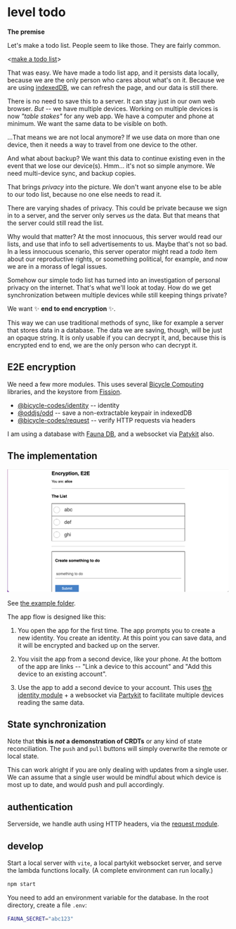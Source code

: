 # level todo

__The premise__

Let's make a todo list. People seem to like those. They are fairly common.

<[make a todo list](https://github.com/nichoth/level-todo/blob/3f1b687e4b65d970c31b3f4642a4172156b01fce/example/state.ts)>

That was easy. We have made a todo list app, and it persists data locally, because we are the only person who cares about what's on it. Because we are using [indexedDB](https://developer.mozilla.org/en-US/docs/Web/API/IndexedDB_API/Using_IndexedDB), we can refresh the page, and our data is still there.

There is no need to save this to a server. It can stay just in our own web browser. *But* -- we have multiple devices. Working on multiple devices is now *"table stakes"* for any web app. We have a computer and phone at minimum. We want the same data to be visible on both.

...That means we are not local anymore? If we use data on more than one device, then it needs a way to travel from one device to the other.

And what about backup? We want this data to continue existing even in the event that we lose our device(s). Hmm... it's not so simple anymore. We need multi-device sync, and backup copies.

That brings *privacy* into the picture. We don't want anyone else to be able to our todo list, because no one else needs to read it.

There are varying shades of privacy. This could be private because we sign in to a server, and the server only serves *us* the data. But that means that the server could still read the list.

Why would that matter? At the most innocuous, this server would read our lists, and use that info to sell advertisements to us. Maybe that's not so bad. In a less innocuous scenario, this server operator might read a *todo* item about our reproductive rights, or soomething political, for example, and now we are in a morass of legal issues.

Somehow our simple todo list has turned into an investigation of personal privacy on the internet. That's what we'll look at today. How do we get synchronization between multiple devices while still keeping things private?

We want ✨ __end to end encryption__ ✨.

This way we can use traditional methods of sync, like for example a server that stores data in a database. The data we are saving, though, will be just an opaque string. It is only usable if you can decrypt it, and, because this is encrypted end to end, we are the only person who can decrypt it.

## E2E encryption
We need a few more modules. This uses several [Bicycle Computing](https://github.com/bicycle-codes/) libraries, and the keystore from [Fission](https://github.com/fission-codes).

* [@bicycle-codes/identity](https://github.com/bicycle-codes/identity) -- identity
* [@oddjs/odd](https://github.com/oddsdk/ts-odd) -- save a non-extractable keypair in indexedDB
* [@bicycle-codes/request](https://github.com/bicycle-codes/request) -- verify HTTP requests via headers

I am using a database with [Fauna DB](https://faunadb.com/), and a websocket via [Patykit](https://partykit.io/) also.

## The implementation

![Screenshot of the app](image.png)

See [the example folder](./example/).

The app flow is designed like this:

1. You open the app for the first time. The app prompts you to create a new identity. You create an identity. At this point you can save data, and it will be encrypted and backed up on the server.

2. You visit the app from a second device, like your phone. At the bottom of the app are links -- "Link a device to this account" and "Add this device to an existing account".

3. Use the app to add a second device to your account. This uses [the identity module](https://github.com/bicycle-codes/identity) + a websocket via [Partykit](https://partykit.io/) to facilitate multiple devices reading the same data.

## State synchronization

Note that __this is *not* a demonstration of CRDTs__ or any kind of state reconciliation. The `push` and `pull` buttons will simply overwrite the remote or local state.

This can work alright if you are only dealing with updates from a single user. We can assume that a single user would be mindful about which device is most up to date, and would push and pull accordingly.

## authentication

Serverside, we handle auth using HTTP headers, via the [request module](https://github.com/bicycle-codes/request).

## develop

Start a local server with `vite`, a local partykit websocket server, and serve the lambda functions locally. (A complete environment can run locally.)

```sh
npm start
```

You need to add an environment variable for the database. In the root directory, create a file `.env`:

```sh
FAUNA_SECRET="abc123"
```
